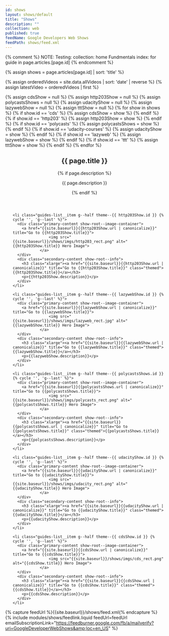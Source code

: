 ```yaml
---
id: shows
layout: shows/default
title: "Shows"
description: ""
collection: web
published: true
feedName: Google Developers Web Shows
feedPath: shows/feed.xml
---
```

{% comment %}
NOTE: Testing: collection: home
Fundmentals index: for guide in page.articles.[page.id]
{% endcomment %}

{% assign shows = page.articles[page.id] | sort: 'title'  %}

{% assign orderedVideos = site.data.allVideos | sort: 'date' | reverse %}
{% assign latestVideo = orderedVideos | first %}

{% assign cdsShow = null %}
{% assign http203Show = null %}
{% assign polycastsShows = null %}
{% assign udacityShow = null %}
{% assign lazywebShow = null %}
{% assign tttShow = null %}
{% for show in shows %}
  {% if show.id == 'cds' %}
    {% assign cdsShow = show %}
  {% endif %}
  {% if show.id == 'http203' %}
    {% assign http203Show = show %}
  {% endif %}
  {% if show.id == 'polycasts' %}
    {% assign polycastsShows = show %}
  {% endif %}
  {% if show.id == 'udacity-courses' %}
    {% assign udacityShow = show %}
  {% endif %}
  {% if show.id == 'lazyweb' %}
    {% assign lazywebShow = show %}
  {% endif %}
  {% if show.id == 'ttt' %}
    {% assign tttShow = show %}
  {% endif %}
{% endfor %}



<div class="guides-section">
  <header class="container">
      <h2 class="xxlarge">{{ page.title }}</h2>
      <div class="divider divider--secondary">
        <span class="themed divider-icon"></span>
      </div>
      {% if page.description %}
      <p>{{ page.description }}</p>
      {% endif %}
  </header>

  <ul class="guides-list container">

    <li class="guides-list__item g--half theme--{{ http203Show.id }} {% cycle '', 'g--last' %}">
      <div class="primary-content show-root--image-container">
      	<a href="{{site.baseurl}}{{http203Show.url | canonicalize}}" title="Go to {{http203Show.title}}">
					<img src="{{site.baseurl}}/shows/imgs/http203_rect.png" alt="{{http203Show.title}} Hero Image">
				</a>
      </div>
      <div class="secondary-content show-root--info">
        <h3 class="xlarge"><a href="{{site.baseurl}}{{http203Show.url | canonicalize}}" title="Go to {{http203Show.title}}" class="themed">{{http203Show.title}}</a></h3>
        <p>{{http203Show.description}}</p>
      </div>
    </li>

    <li class="guides-list__item g--half theme--{{ lazywebShow.id }} {% cycle '', 'g--last' %}">
      <div class="primary-content show-root--image-container">
      	<a href="{{site.baseurl}}{{lazywebShow.url | canonicalize}}" title="Go to {{lazywebShow.title}}">
					<img src="{{site.baseurl}}/shows/imgs/lazyweb_rect.jpg" alt="{{lazywebShow.title}} Hero Image">
				</a>
      </div>
      <div class="secondary-content show-root--info">
        <h3 class="xlarge"><a href="{{site.baseurl}}{{lazywebShow.url | canonicalize}}" title="Go to {{lazywebShow.title}}" class="themed">{{lazywebShow.title}}</a></h3>
        <p>{{lazywebShow.description}}</p>
      </div>
    </li>

    <li class="guides-list__item g--half theme--{{ polycastsShows.id }} {% cycle '', 'g--last' %}">
      <div class="primary-content show-root--image-container">
      	<a href="{{site.baseurl}}{{polycastsShows.url | canonicalize}}" title="Go to {{polycastsShows.title}}">
					<img src="{{site.baseurl}}/shows/imgs/polycasts_rect.png" alt="{{polycastsShows.title}} Hero Image">
				</a>
      </div>
      <div class="secondary-content show-root--info">
        <h3 class="xlarge"><a href="{{site.baseurl}}{{polycastsShows.url | canonicalize}}" title="Go to {{polycastsShows.title}}" class="themed">{{polycastsShows.title}}</a></h3>
        <p>{{polycastsShows.description}}</p>
      </div>
    </li>

    <li class="guides-list__item g--half theme--{{ udacityShow.id }} {% cycle '', 'g--last' %}">
      <div class="primary-content show-root--image-container">
      	<a href="{{site.baseurl}}{{udacityShow.url | canonicalize}}" title="Go to {{udacityShow.title}}">
					<img src="{{site.baseurl}}/shows/imgs/udacity_rect.png" alt="{{udacityShow.title}} Hero Image">
				</a>
      </div>
      <div class="secondary-content show-root--info">
        <h3 class="xlarge"><a href="{{site.baseurl}}{{udacityShow.url | canonicalize}}" title="Go to {{udacityShow.title}}" class="themed">{{udacityShow.title}}</a></h3>
        <p>{{udacityShow.description}}</p>
      </div>
    </li>

    <li class="guides-list__item g--half theme--{{ cdsShow.id }} {% cycle '', 'g--last' %}">
      <div class="primary-content show-root--image-container">
      	<a href="{{site.baseurl}}{{cdsShow.url | canonicalize}}" title="Go to {{cdsShow.title}}">
					<img src="{{site.baseurl}}/shows/imgs/cds_rect.png" alt="{{cdsShow.title}} Hero Image">
				</a>
      </div>
      <div class="secondary-content show-root--info">
        <h3 class="xlarge"><a href="{{site.baseurl}}{{cdsShow.url | canonicalize}}" title="Go to {{cdsShow.title}}" class="themed">{{cdsShow.title}}</a></h3>
        <p>{{cdsShow.description}}</p>
      </div>
    </li>

  </ul>
</div>

{% capture feedUrl %}{{site.baseurl}}/shows/feed.xml{% endcapture %}
{% include modules/shows/feedlink.liquid feedUrl=feedUrl emailSubscriptionLink="https://feedburner.google.com/fb/a/mailverify?uri=GoogleDeveloperWebShows&amp;loc=en_US" %}
